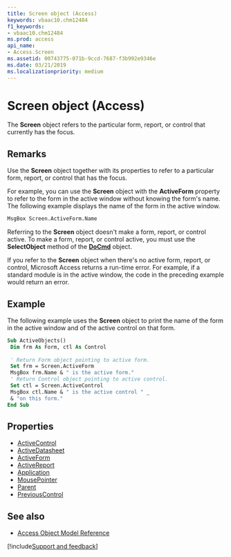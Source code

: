 ```yaml
---
title: Screen object (Access)
keywords: vbaac10.chm12484
f1_keywords:
- vbaac10.chm12484
ms.prod: access
api_name:
- Access.Screen
ms.assetid: 00743775-071b-9ccd-7687-f3b992e9346e
ms.date: 03/21/2019
ms.localizationpriority: medium
---
```



# Screen object (Access)

The **Screen** object refers to the particular form, report, or control that currently has the focus.


## Remarks

Use the **Screen** object together with its properties to refer to a particular form, report, or control that has the focus.

For example, you can use the **Screen** object with the **ActiveForm** property to refer to the form in the active window without knowing the form's name. The following example displays the name of the form in the active window.

```vb
MsgBox Screen.ActiveForm.Name
```

Referring to the **Screen** object doesn't make a form, report, or control active. To make a form, report, or control active, you must use the **SelectObject** method of the **[DoCmd](Access.DoCmd.md)** object.

If you refer to the **Screen** object when there's no active form, report, or control, Microsoft Access returns a run-time error. For example, if a standard module is in the active window, the code in the preceding example would return an error.


## Example

The following example uses the **Screen** object to print the name of the form in the active window and of the active control on that form.

```vb
Sub ActiveObjects() 
 Dim frm As Form, ctl As Control 
 
 ' Return Form object pointing to active form. 
 Set frm = Screen.ActiveForm 
 MsgBox frm.Name & " is the active form." 
 ' Return Control object pointing to active control. 
 Set ctl = Screen.ActiveControl 
 MsgBox ctl.Name & " is the active control " _ 
 & "on this form." 
End Sub 

```


## Properties

- [ActiveControl](Access.Screen.ActiveControl.md)
- [ActiveDatasheet](Access.Screen.ActiveDatasheet.md)
- [ActiveForm](Access.Screen.ActiveForm.md)
- [ActiveReport](Access.Screen.ActiveReport.md)
- [Application](Access.Screen.Application.md)
- [MousePointer](Access.Screen.MousePointer.md)
- [Parent](Access.Screen.Parent.md)
- [PreviousControl](Access.Screen.PreviousControl.md)

## See also

- [Access Object Model Reference](overview/Access/object-model.md)


[!include[Support and feedback](~/includes/feedback-boilerplate.md)]
